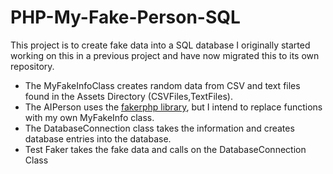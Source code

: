 # PHP-My-Fake-Person-SQL

This project is to create fake data into a SQL database
I originally started working on this in a previous project and have now migrated this to its own repository.
<!-- TOC -->
* The MyFakeInfoClass creates random data from CSV and text files found in the Assets Directory (CSVFiles,TextFiles).
* The AIPerson uses the [fakerphp library](https://fakerphp.github.io/), but I intend to replace functions with my own MyFakeInfo class.
* The DatabaseConnection class takes the information and creates database entries into the database.
* Test Faker takes the fake data and calls on the DatabaseConnection Class
<!-- TOC -->

